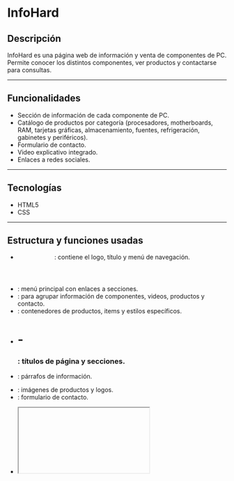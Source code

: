 # InfoHard

## Descripción
InfoHard es una página web de información y venta de componentes de PC. Permite conocer los distintos componentes, ver productos y contactarse para consultas.

---

## Funcionalidades
- Sección de información de cada componente de PC.
- Catálogo de productos por categoría (procesadores, motherboards, RAM, tarjetas gráficas, almacenamiento, fuentes, refrigeración, gabinetes y periféricos).
- Formulario de contacto.
- Video explicativo integrado.
- Enlaces a redes sociales.

---

## Tecnologías
- HTML5
- CSS

---

## Estructura y funciones usadas
- <header>: contiene el logo, título y menú de navegación.
- <nav>: menú principal con enlaces a secciones.
- <section>: para agrupar información de componentes, videos, productos y contacto.
- <div>: contenedores de productos, items y estilos específicos.
- <h1> - <h3>: títulos de página y secciones.
- <p>: párrafos de información.
- <img>: imágenes de productos y logos.
- <form>: formulario de contacto.
- <iframe>: video de YouTube.
- <footer>: pie de página con redes sociales.

